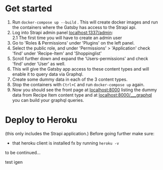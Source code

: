# Get started #
1. Run `docker-compose up --build` . This will create docker images and run the containers where the Gatsby has access to the Strapi api.
2. Log into Strapi admin panel [localhost:1337/admin](http://localhost:1337/admin):  
  2.1 The first time you will have to create an admin user  
3. Go to 'Roles & Permissions' under 'Plugins' on the left panel.  
4. Select the public role, and under 'Permissions' > 'Application' check 'find' under 'Recipe-Item' and 'Shoppinglist'
5. Scroll further down and expand the 'Users-permissions' and check 'find' under 'User' as well.
6. This will give the Gatsby app access to these content types and will enable it to query data via Graphql.
7. Create some dummy data in each of the 3 content types.
8. Stop the containers with `Ctrl+C` and run `docker-compose up` again.
9. Now you should see the front page at [localhost:8000](http://localhost:8000) listing the dummy data from Recipe Item content type and at [localhost:8000/___graphql](http://localhost:8000/___graphql) you can build your graphql queries. 

# Deploy to Heroku #
(this only includes the Strapi application.)
Before going further make sure:
* that heroku client is installed fx by running `heroku -v`

to be continued...

test igen
